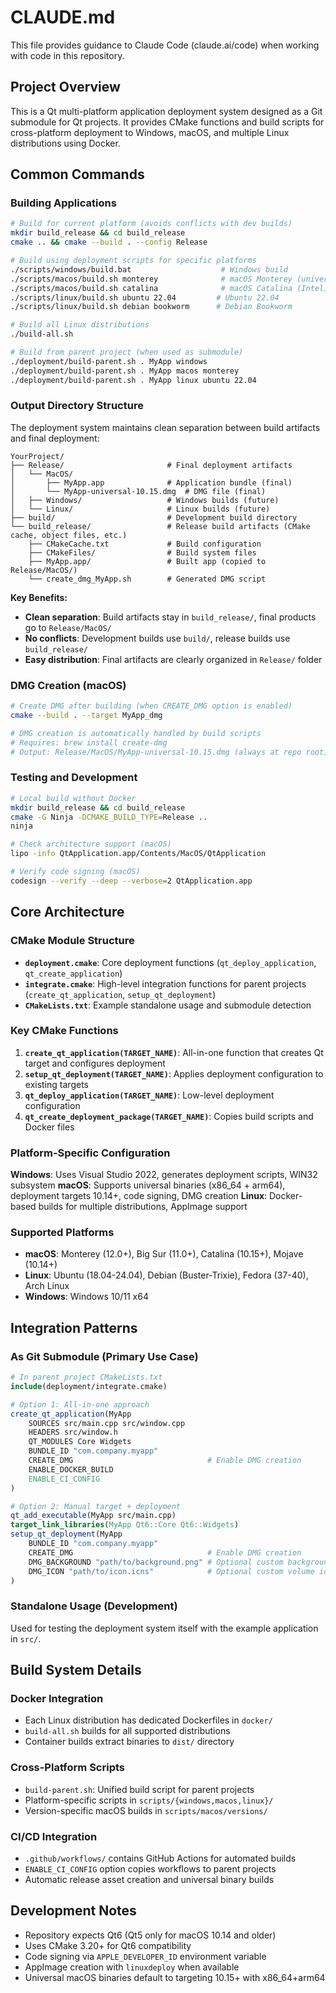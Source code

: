 # CLAUDE.md

This file provides guidance to Claude Code (claude.ai/code) when working with code in this repository.

## Project Overview

This is a Qt multi-platform application deployment system designed as a Git submodule for Qt projects. It provides CMake functions and build scripts for cross-platform deployment to Windows, macOS, and multiple Linux distributions using Docker.

## Common Commands

### Building Applications

```bash
# Build for current platform (avoids conflicts with dev builds)
mkdir build_release && cd build_release
cmake .. && cmake --build . --config Release

# Build using deployment scripts for specific platforms
./scripts/windows/build.bat                    # Windows build
./scripts/macos/build.sh monterey              # macOS Monterey (universal)
./scripts/macos/build.sh catalina              # macOS Catalina (Intel)
./scripts/linux/build.sh ubuntu 22.04         # Ubuntu 22.04
./scripts/linux/build.sh debian bookworm      # Debian Bookworm

# Build all Linux distributions
./build-all.sh

# Build from parent project (when used as submodule)
./deployment/build-parent.sh . MyApp windows
./deployment/build-parent.sh . MyApp macos monterey
./deployment/build-parent.sh . MyApp linux ubuntu 22.04
```

### Output Directory Structure

The deployment system maintains clean separation between build artifacts and final deployment:

```
YourProject/
├── Release/                       # Final deployment artifacts
│   └── MacOS/
│       ├── MyApp.app              # Application bundle (final)
│       └── MyApp-universal-10.15.dmg  # DMG file (final)
│   ├── Windows/                   # Windows builds (future)
│   └── Linux/                     # Linux builds (future)
├── build/                         # Development build directory
└── build_release/                 # Release build artifacts (CMake cache, object files, etc.)
    ├── CMakeCache.txt             # Build configuration
    ├── CMakeFiles/                # Build system files
    ├── MyApp.app/                 # Built app (copied to Release/MacOS/)
    └── create_dmg_MyApp.sh        # Generated DMG script
```

**Key Benefits:**
- **Clean separation**: Build artifacts stay in `build_release/`, final products go to `Release/MacOS/`
- **No conflicts**: Development builds use `build/`, release builds use `build_release/`
- **Easy distribution**: Final artifacts are clearly organized in `Release/` folder

### DMG Creation (macOS)

```bash
# Create DMG after building (when CREATE_DMG option is enabled)
cmake --build . --target MyApp_dmg

# DMG creation is automatically handled by build scripts
# Requires: brew install create-dmg
# Output: Release/MacOS/MyApp-universal-10.15.dmg (always at repo root)
```

### Testing and Development

```bash
# Local build without Docker
mkdir build_release && cd build_release
cmake -G Ninja -DCMAKE_BUILD_TYPE=Release ..
ninja

# Check architecture support (macOS)
lipo -info QtApplication.app/Contents/MacOS/QtApplication

# Verify code signing (macOS)
codesign --verify --deep --verbose=2 QtApplication.app
```

## Core Architecture

### CMake Module Structure

- **`deployment.cmake`**: Core deployment functions (`qt_deploy_application`, `qt_create_application`)
- **`integrate.cmake`**: High-level integration functions for parent projects (`create_qt_application`, `setup_qt_deployment`)
- **`CMakeLists.txt`**: Example standalone usage and submodule detection

### Key CMake Functions

1. **`create_qt_application(TARGET_NAME)`**: All-in-one function that creates Qt target and configures deployment
2. **`setup_qt_deployment(TARGET_NAME)`**: Applies deployment configuration to existing targets
3. **`qt_deploy_application(TARGET_NAME)`**: Low-level deployment configuration
4. **`qt_create_deployment_package(TARGET_NAME)`**: Copies build scripts and Docker files

### Platform-Specific Configuration

**Windows**: Uses Visual Studio 2022, generates deployment scripts, WIN32 subsystem
**macOS**: Supports universal binaries (x86_64 + arm64), deployment targets 10.14+, code signing, DMG creation
**Linux**: Docker-based builds for multiple distributions, AppImage support

### Supported Platforms

- **macOS**: Monterey (12.0+), Big Sur (11.0+), Catalina (10.15+), Mojave (10.14+)
- **Linux**: Ubuntu (18.04-24.04), Debian (Buster-Trixie), Fedora (37-40), Arch Linux
- **Windows**: Windows 10/11 x64

## Integration Patterns

### As Git Submodule (Primary Use Case)

```cmake
# In parent project CMakeLists.txt
include(deployment/integrate.cmake)

# Option 1: All-in-one approach
create_qt_application(MyApp
    SOURCES src/main.cpp src/window.cpp
    HEADERS src/window.h
    QT_MODULES Core Widgets
    BUNDLE_ID "com.company.myapp"
    CREATE_DMG                              # Enable DMG creation
    ENABLE_DOCKER_BUILD
    ENABLE_CI_CONFIG
)

# Option 2: Manual target + deployment
qt_add_executable(MyApp src/main.cpp)
target_link_libraries(MyApp Qt6::Core Qt6::Widgets)
setup_qt_deployment(MyApp 
    BUNDLE_ID "com.company.myapp"
    CREATE_DMG                              # Enable DMG creation
    DMG_BACKGROUND "path/to/background.png" # Optional custom background
    DMG_ICON "path/to/icon.icns"            # Optional custom volume icon
)
```

### Standalone Usage (Development)

Used for testing the deployment system itself with the example application in `src/`.

## Build System Details

### Docker Integration

- Each Linux distribution has dedicated Dockerfiles in `docker/`
- `build-all.sh` builds for all supported distributions
- Container builds extract binaries to `dist/` directory

### Cross-Platform Scripts

- `build-parent.sh`: Unified build script for parent projects
- Platform-specific scripts in `scripts/{windows,macos,linux}/`
- Version-specific macOS builds in `scripts/macos/versions/`

### CI/CD Integration

- `.github/workflows/` contains GitHub Actions for automated builds
- `ENABLE_CI_CONFIG` option copies workflows to parent projects
- Automatic release asset creation and universal binary builds

## Development Notes

- Repository expects Qt6 (Qt5 only for macOS 10.14 and older)
- Uses CMake 3.20+ for Qt6 compatibility
- Code signing via `APPLE_DEVELOPER_ID` environment variable
- AppImage creation with `linuxdeploy` when available
- Universal macOS binaries default to targeting 10.15+ with x86_64+arm64